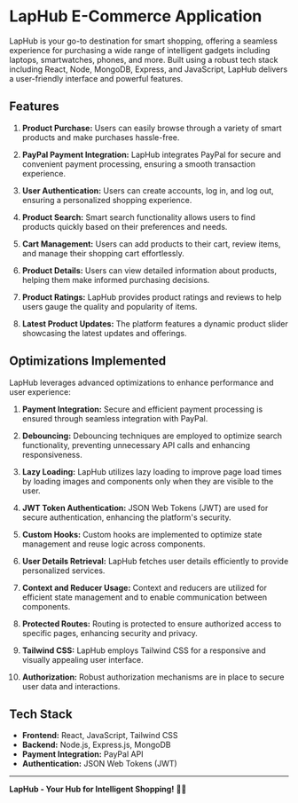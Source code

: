 # LapHub E-Commerce Application

LapHub is your go-to destination for smart shopping, offering a seamless experience for purchasing a wide range of intelligent gadgets including laptops, smartwatches, phones, and more. Built using a robust tech stack including React, Node, MongoDB, Express, and JavaScript, LapHub delivers a user-friendly interface and powerful features.

## Features

1. **Product Purchase:** Users can easily browse through a variety of smart products and make purchases hassle-free.

2. **PayPal Payment Integration:** LapHub integrates PayPal for secure and convenient payment processing, ensuring a smooth transaction experience.

3. **User Authentication:** Users can create accounts, log in, and log out, ensuring a personalized shopping experience.

4. **Product Search:** Smart search functionality allows users to find products quickly based on their preferences and needs.

5. **Cart Management:** Users can add products to their cart, review items, and manage their shopping cart effortlessly.

6. **Product Details:** Users can view detailed information about products, helping them make informed purchasing decisions.

7. **Product Ratings:** LapHub provides product ratings and reviews to help users gauge the quality and popularity of items.

8. **Latest Product Updates:** The platform features a dynamic product slider showcasing the latest updates and offerings.

## Optimizations Implemented

LapHub leverages advanced optimizations to enhance performance and user experience:

1. **Payment Integration:** Secure and efficient payment processing is ensured through seamless integration with PayPal.

2. **Debouncing:** Debouncing techniques are employed to optimize search functionality, preventing unnecessary API calls and enhancing responsiveness.

3. **Lazy Loading:** LapHub utilizes lazy loading to improve page load times by loading images and components only when they are visible to the user.

4. **JWT Token Authentication:** JSON Web Tokens (JWT) are used for secure authentication, enhancing the platform's security.

5. **Custom Hooks:** Custom hooks are implemented to optimize state management and reuse logic across components.

6. **User Details Retrieval:** LapHub fetches user details efficiently to provide personalized services.

7. **Context and Reducer Usage:** Context and reducers are utilized for efficient state management and to enable communication between components.

8. **Protected Routes:** Routing is protected to ensure authorized access to specific pages, enhancing security and privacy.

9. **Tailwind CSS:** LapHub employs Tailwind CSS for a responsive and visually appealing user interface.

10. **Authorization:** Robust authorization mechanisms are in place to secure user data and interactions.

## Tech Stack

- **Frontend:** React, JavaScript, Tailwind CSS
- **Backend:** Node.js, Express.js, MongoDB
- **Payment Integration:** PayPal API
- **Authentication:** JSON Web Tokens (JWT)

---

**LapHub - Your Hub for Intelligent Shopping!** 🚀✨
